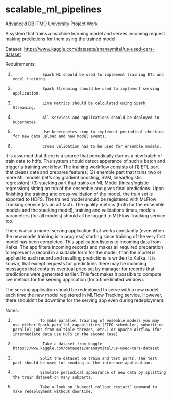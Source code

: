 # scalable_ml_pipelines
Advanced DB ITMO University Project Work

A system that trains a machine learning model and serves incoming request making predictions for them using the trained model.

Dataset: https://www.kaggle.com/datasets/ananaymital/us-used-cars-dataset

Requirements:

1.                  Spark ML should be used to implement training ETL and model training.
2.                  Spark Streaming should be used to implement serving application.
3.                  Live Metrics should be calculated using Spark Streaming.
4.                  All services and applications should be deployed in Kubernetes.
5.                  Use kuberenetes cron to implement periodical checking for new data upload and new model events.
6.                  Cross validation has to be used for ensemble models.

It is assumed that there is a source that periodically dumps a new batch of train data to hdfs. The system should detect apperance of such a batch and trigger a training workflow. The training workflow consists of (1) ETL part that cleans data and prepares features; (2) enemble part that trains two or more ML models (let’s say gradient boosting, SVM, linear/logistic regression); (3) stacking part that trains an ML Model (linear/logistic regression) sitting on top of the ensemble and gives final predictions. Upon finishing the training and cross-validation of the model, the train set is exported to HDFS. The trained model should be registered with MLFlow Tracking service (as an artifact). The quality metrics (both for the ensemble models and the stacking model), training and validations times, models parameters (for all models) should all be logged to MLFlow Tracking service too.

There is also a model serving application that works constantly (even when the new model training is in progress) starting since training of the very first model has been completed. This application listens to incoming data from Kafka. The app filters incoming records and makes all required preparation to represent a record in a suitable form for the model, than the model is applied to each record and resulting predictions is written to Kafka. It is known, that except requests for predictions there may be incoming messages that contains eventual price set by manager for records that predictions were generated earlier. This fact makes it possible to compute live metrics for the serving application (for a time limited window).

The serving application should be redeployed to serve with a new model each time the new model registered in MLFlow Tracking service. However, there shouldn’t be downtime for the serving app even during redeployment.

Notes:

1.                 To make parallel training of ensemble models you may use either Spark parallel capabilities (FIFO scheduler, submitting parallel jobs from multiple threads, etc.) or Apache Airflow (for intermediate data use HDFS in the second case).
2.                  Take a dataset from kaggle https://www.kaggle.com/datasets/ananaymital/us-used-cars-dataset
3.                 Split the dataset on train and test parts. The test part should be used for sending to the inference application.
4.                 Simulate periodical appearance of new data by splitting the train dataset on many subparts.
5.                 Take a look on ‘kubectl rollout restart’ command to make redeployment without downtime.


